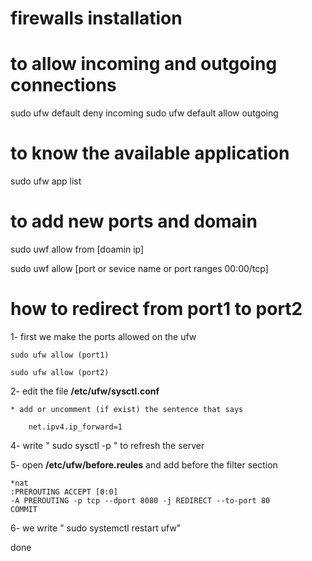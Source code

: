 # firewalls installation

# to allow incoming and outgoing connections
sudo ufw default deny incoming
sudo ufw default allow outgoing

# to know the available application
sudo ufw app list

# to add new ports and domain
sudo uwf allow from [doamin ip]

sudo uwf allow [port or sevice name or port ranges 00:00/tcp]

# how to redirect from port1 to port2
1- first we make the ports allowed on the ufw

	sudo ufw allow (port1)

	sudo ufw allow (port2)

2-  edit the file <b>/etc/ufw/sysctl.conf</b>

	* add or uncomment (if exist) the sentence that says

		net.ipv4.ip_forward=1

4- write " sudo sysctl -p " to refresh the server

5- open <b>/etc/ufw/before.reules</b> and add before the filter section
	
	*nat
	:PREROUTING ACCEPT [0:0]
	-A PREROUTING -p tcp --dport 8080 -j REDIRECT --to-port 80
	COMMIT
	


6- we write " sudo systemctl restart ufw"


done 
